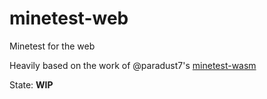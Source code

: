 
# minetest-web

Minetest for the web

Heavily based on the work of @paradust7's [minetest-wasm](https://github.com/paradust7/minetest-wasm)

State: **WIP**
